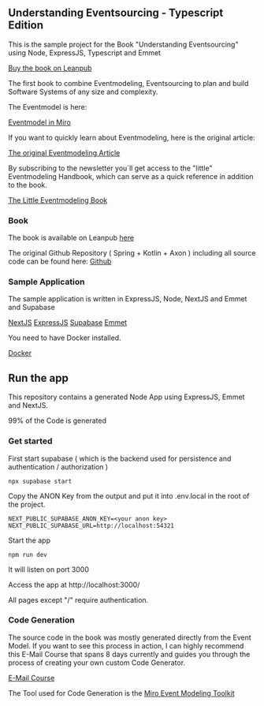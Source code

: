 ## Understanding Eventsourcing - Typescript Edition

This is the sample project for the Book "Understanding Eventsourcing" using Node, ExpressJS, Typescript and Emmet

[Buy the book on Leanpub](https://leanpub.com/eventmodeling-and-eventsourcing)

The first book to combine Eventmodeling, Eventsourcing to plan and build Software Systems of any size and complexity.

The Eventmodel is here:

[Eventmodel in Miro](https://miro.com/app/board/uXjVKvTN_NQ=/)

If you want to quickly learn about Eventmodeling, here is the original article:

[The original Eventmodeling Article](https://eventmodeling.org/posts/what-is-event-modeling/)

By subscribing to the newsletter you´ll get access to the "little" Eventmodeling Handbook, which can serve as a quick
reference in addition to the book.

[The Little Eventmodeling Book](https://newsletter.nebulit.de/)

### Book

The book is available on Leanpub [here](https://eventmodelers.de/das-eventsourcing-buch)

The original Github Repository ( Spring + Kotlin + Axon ) including all source code can be found here:
[Github](https://github.com/dilgerma/eventsourcing-book)

### Sample Application

The sample application is written in ExpressJS, Node, NextJS and Emmet and Supabase

[NextJS](https://nextjs.org/)
[ExpressJS](https://expressjs.com/)
[Supabase](https://supabase.com/)
[Emmet](https://event-driven-io.github.io/emmett/getting-started.html)

You need to have Docker installed.

[Docker](https://www.docker.com/)

## Run the app

This repository contains a generated Node App using ExpressJS, Emmet and NextJS.

99% of the Code is generated

### Get started

First start supabase ( which is the backend used for persistence and authentication / authorization )

```
npx supabase start 
```

Copy the ANON Key from the output and put it into .env.local in the root of the project.

```
NEXT_PUBLIC_SUPABASE_ANON_KEY=<your anon key>
NEXT_PUBLIC_SUPABASE_URL=http://localhost:54321
```

Start the app

```
npm run dev
```

It will listen on port 3000

Access the app at http://localhost:3000/

All pages except "/" require authentication.

### Code Generation

The source code in the book was mostly generated directly from the Event Model. If you want to see this process in
action, I can highly
recommend this E-Mail Course that spans 8 days currently and guides you through the process of creating your own custom
Code Generator.

[E-Mail Course](https://newsletter.nebulit.de/generator)

The Tool used for Code Generation is the [Miro Event Modeling Toolkit](https://nebulit.de/eventmodeling-tooling)
